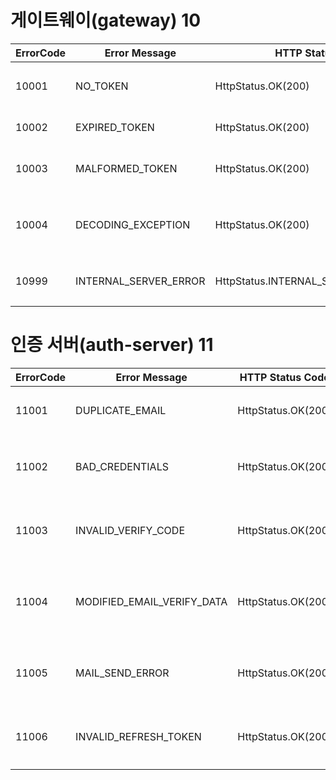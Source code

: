 # 게이트웨이(gateway) 10

| ErrorCode | Error Message           | HTTP Status Code                      | Description             | 
|-----------|-------------------------|---------------------------------------|-------------------------|
| 10001     | NO_TOKEN                | HttpStatus.OK(200)                    | 토큰이 존재하지 않습니다.          |
| 10002     | EXPIRED_TOKEN           | HttpStatus.OK(200)                    | 토큰이 만료되었습니다.            |   
| 10003     | MALFORMED_TOKEN         | HttpStatus.OK(200)                    | 토큰이 유효하지 않습니다.          |    
| 10004     | DECODING_EXCEPTION      | HttpStatus.OK(200)                    | 토큰 디코딩 과정에서 에러가 발생했습니다. | 
| 10999     | INTERNAL_SERVER_ERROR   | HttpStatus.INTERNAL_SERVER_ERROR(500) | 게이트웨이에서 에러가 발생했습니다.     |  


# 인증 서버(auth-server) 11

| ErrorCode | Error Message              | HTTP Status Code    | Description                 | 
|-----------|----------------------------|---------------------|-----------------------------|
| 11001     | DUPLICATE_EMAIL            | HttpStatus.OK(200)  | 이미 가입된 이메일입니다.              |
| 11002     | BAD_CREDENTIALS            | HttpStatus.OK(200)  | 이메일 혹은 패스워드를 잘못 입력했습니다.     |   
| 11003     | INVALID_VERIFY_CODE        | HttpStatus.OK(200)  | 이메일 인증 코드가 유효하지 않습니다.       |    
| 11004     | MODIFIED_EMAIL_VERIFY_DATA | HttpStatus.OK(200)  | 이메일 인증 시 사용했던 데이터가 변조되었습니다. | 
| 11005     | MAIL_SEND_ERROR            | HttpStatus.OK(200)  | 인증 이메일 전송에 문제가 발생했습니다.      |  
| 11006     | INVALID_REFRESH_TOKEN      | HttpStatus.OK(200)  | 유효하지 않은 refresh token 입니다.  |